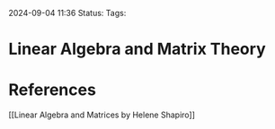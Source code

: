 2024-09-04 11:36
Status:
Tags:

# Linear Algebra and Matrix Theory


# References
[[Linear Algebra and Matrices by Helene Shapiro]]